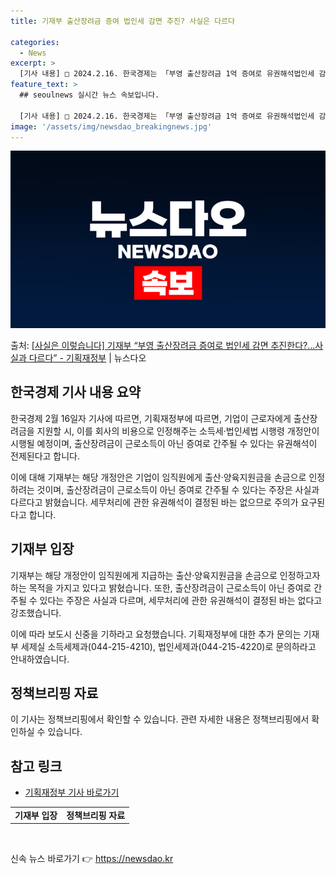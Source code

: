 ```yaml
---
title: 기재부 출산장려금 증여 법인세 감면 추진? 사실은 다르다

categories:
  - News
excerpt: >
  [기사 내용] □ 2024.2.16. 한국경제는 「부영 출산장려금 1억 증여로 유권해석법인세 감면 추진」 기…
feature_text: >
  ## seoulnews 실시간 뉴스 속보입니다.

  [기사 내용] □ 2024.2.16. 한국경제는 「부영 출산장려금 1억 증여로 유권해석법인세 감면 추진」 기…
image: '/assets/img/newsdao_breakingnews.jpg'
---
```


![뉴스다오 속보](/assets/img/newsdao_breakingnews.jpg)

<p>출처: <a href="https://newsdao.kr/3178" rel="dofollow">[사실은 이렇습니다] 기재부 “부영 출산장려금 증여로 법인세 감면 추진한다?…사실과 다르다” - 기획재정부</a> | 뉴스다오</p>

<h2 data-ke-size="size26">한국경제 기사 내용 요약</h2>
<p data-ke-size="size16">한국경제 2월 16일자 기사에 따르면, 기획재정부에 따르면, 기업이 근로자에게 출산장려금을 지원할 시, 이를 회사의 비용으로 인정해주는 소득세·법인세법 시행령 개정안이 시행될 예정이며, 출산장려금이 근로소득이 아닌 증여로 간주될 수 있다는 유권해석이 전제된다고 합니다.</p>
<p data-ke-size="size16">이에 대해 기재부는 해당 개정안은 기업이 임직원에게 출산·양육지원금을 손금으로 인정하려는 것이며, 출산장려금이 근로소득이 아닌 증여로 간주될 수 있다는 주장은 사실과 다르다고 밝혔습니다. 세무처리에 관한 유권해석이 결정된 바는 없으므로 주의가 요구된다고 합니다.</p>

<h2 data-ke-size="size26">기재부 입장</h2>
<p data-ke-size="size16">기재부는 해당 개정안이 임직원에게 지급하는 출산·양육지원금을 손금으로 인정하고자 하는 목적을 가지고 있다고 밝혔습니다. 또한, 출산장려금이 근로소득이 아닌 증여로 간주될 수 있다는 주장은 사실과 다르며, 세무처리에 관한 유권해석이 결정된 바는 없다고 강조했습니다.</p>
<p data-ke-size="size16">이에 따라 보도시 신중을 기하라고 요청했습니다. 기획재정부에 대한 추가 문의는 기재부 세제실 소득세제과(044-215-4210), 법인세제과(044-215-4220)로 문의하라고 안내하였습니다.</p>

<h2 data-ke-size="size26">정책브리핑 자료</h2>
<p data-ke-size="size16">이 기사는 정책브리핑에서 확인할 수 있습니다. 관련 자세한 내용은 정책브리핑에서 확인하실 수 있습니다.</p>

<h2 data-ke-size="size26">참고 링크</h2>
<ul>
  <li><a href="https://newsdao.kr/3178" target="_blank" rel="noopener">기획재정부 기사 바로가기</a></li>
</ul>

<table>
	<tr>
		<td style="text-align: center; height: 17px;"><b>기재부 입장</b></td>
		<td style="text-align: center; height: 17px;"><b>정책브리핑 자료</b></td>
	</tr>
</table>
<p data-ke-size="size16">&nbsp;</p> 

신속 뉴스 바로가기 👉 <a href="https://newsdao.kr" rel="dofollow">https://newsdao.kr</a>


